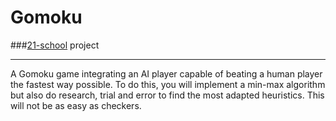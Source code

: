 

# Gomoku

###[21-school](https://21-school.ru/) project

---
A Gomoku game integrating an AI player capable of beating a human player the fastest way possible. To do this, you will implement a min-max algorithm but also do research, trial and error to find the most adapted heuristics. This will not be as easy as checkers.
